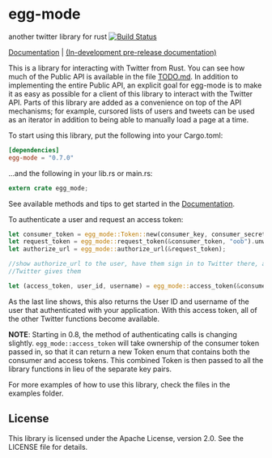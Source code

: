 # egg-mode

another twitter library for rust [![Build Status](https://travis-ci.org/QuietMisdreavus/twitter-rs.svg?branch=master)](https://travis-ci.org/QuietMisdreavus/twitter-rs)

[Documentation][] | [(In-development pre-release documentation)][doc-dev]

[Documentation]: https://shiva.icesoldier.me/doc/egg_mode/
[doc-dev]: https://shiva.icesoldier.me/doc-dev/egg_mode/

This is a library for interacting with Twitter from Rust. You can see how much of the Public API is
available in the file [TODO.md]. In addition to implementing the entire Public API, an explicit goal
for egg-mode is to make it as easy as possible for a client of this library to interact with the
Twitter API. Parts of this library are added as a convenience on top of the API mechanisms; for
example, cursored lists of users and tweets can be used as an iterator in addition to being able to
manually load a page at a time.

[TODO.md]: https://github.com/QuietMisdreavus/twitter-rs/blob/master/TODO.md

To start using this library, put the following into your Cargo.toml:

```TOML
[dependencies]
egg-mode = "0.7.0"
```

...and the following in your lib.rs or main.rs:

```rust
extern crate egg_mode;
```

See available methods and tips to get started in the [Documentation][].

To authenticate a user and request an access token:

```rust
let consumer_token = egg_mode::Token::new(consumer_key, consumer_secret);
let request_token = egg_mode::request_token(&consumer_token, "oob").unwrap();
let authorize_url = egg_mode::authorize_url(&request_token);

//show authorize_url to the user, have them sign in to Twitter there, and enter the PIN that
//Twitter gives them

let (access_token, user_id, username) = egg_mode::access_token(&consumer_token, &request_token, pin).unwrap();
```

As the last line shows, this also returns the User ID and username of the user that authenticated
with your application. With this access token, all of the other Twitter functions become available.

**NOTE**: Starting in 0.8, the method of authenticating calls is changing slightly.
`egg_mode::access_token` will take ownership of the consumer token passed in, so that it can return
a new Token enum that contains both the consumer and access tokens. This combined Token is then
passed to all the library functions in lieu of the separate key pairs.

For more examples of how to use this library, check the files in the examples folder.

## License

This library is licensed under the Apache License, version 2.0. See the LICENSE file for details.
